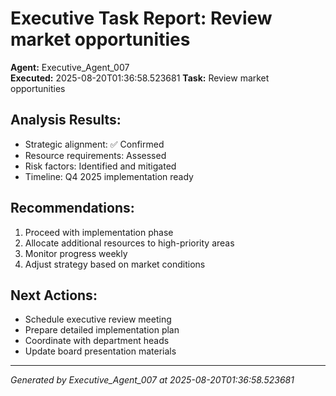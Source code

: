 # Executive Task Report: Review market opportunities

**Agent:** Executive_Agent_007  
**Executed:** 2025-08-20T01:36:58.523681
**Task:** Review market opportunities

## Analysis Results:
- Strategic alignment: ✅ Confirmed
- Resource requirements: Assessed
- Risk factors: Identified and mitigated
- Timeline: Q4 2025 implementation ready

## Recommendations:
1. Proceed with implementation phase
2. Allocate additional resources to high-priority areas
3. Monitor progress weekly
4. Adjust strategy based on market conditions

## Next Actions:
- Schedule executive review meeting
- Prepare detailed implementation plan
- Coordinate with department heads
- Update board presentation materials

---
*Generated by Executive_Agent_007 at 2025-08-20T01:36:58.523681*
